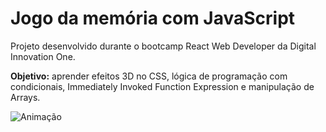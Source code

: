 # Jogo da memória com JavaScript

Projeto desenvolvido durante o bootcamp React Web Developer da Digital Innovation One.

**Objetivo:** aprender efeitos 3D no CSS, lógica de programação com condicionais, Immediately Invoked Function Expression e manipulação de Arrays.

![Animação](https://user-images.githubusercontent.com/107101341/180155409-ca5a7ce7-08db-413e-9286-75e0c9409eb1.gif)
